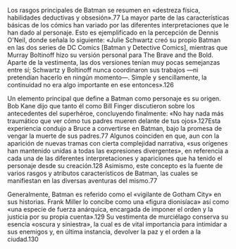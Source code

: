 Los rasgos principales de Batman se resumen en «destreza física, habilidades deductivas y obsesión».77​ La mayor parte de las características básicas de los cómics han variado por las diferentes interpretaciones que le han dado al personaje. Esto es ejemplificado en la percepción de Dennis O'Neil, donde señala lo siguiente: «Julie Schwartz creó su propio Batman en las dos series de DC Comics [Batman y Detective Comics], mientras que Murray Boltinoff hizo su versión personal para The Brave and the Bold. Aparte de la vestimenta, las dos versiones tenían muy pocas semejanzas entre sí; Schwartz y Boltinoff nunca coordinaron sus trabajos —ni pretendían hacerlo en ningún momento—. Simple y sencillamente, la continuidad no era algo importante en ese entonces».126​

Un elemento principal que define a Batman como personaje es su origen. Bob Kane dijo que tanto él como Bill Finger discutieron sobre los antecedentes del superhéroe, concluyendo finalmente: «No hay nada más traumático que ver cómo tus padres mueren delante de tus ojos».127​ Esta experiencia condujo a Bruce a convertirse en Batman, bajo la promesa de vengar la muerte de sus padres.77​ Algunos coinciden en que, aun con la aparición de nuevas tramas con cierta complejidad narrativa, «sus orígenes han mantenido unidas a todas las expresiones divergentes», en referencia a cada una de las diferentes interpretaciones y apariciones que ha tenido el personaje desde su creación.128​ Asimismo, este concepto es la fuente de varios rasgos y atributos característicos de Batman, las cuales se manifiestan en las diversas aventuras del mismo.77​

Generalmente, Batman es referido como el «vigilante de Gotham City» en sus historias. Frank Miller lo concibe como una «figura dionisíaca» así como «una especie de fuerza anárquica, encargada de imponer el orden y la justicia por su propia cuenta».129​ Su vestimenta de murciélago conserva su esencia «oscura y siniestra», la cual es de vital importancia para intimidar a sus enemigos y, en última instancia, devolver la paz y el orden a la ciudad.130
